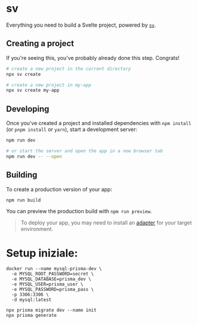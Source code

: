 # sv

Everything you need to build a Svelte project, powered by [`sv`](https://github.com/sveltejs/cli).

## Creating a project

If you're seeing this, you've probably already done this step. Congrats!

```bash
# create a new project in the current directory
npx sv create

# create a new project in my-app
npx sv create my-app
```

## Developing

Once you've created a project and installed dependencies with `npm install` (or `pnpm install` or `yarn`), start a development server:

```bash
npm run dev

# or start the server and open the app in a new browser tab
npm run dev -- --open
```

## Building

To create a production version of your app:

```bash
npm run build
```

You can preview the production build with `npm run preview`.

> To deploy your app, you may need to install an [adapter](https://svelte.dev/docs/kit/adapters) for your target environment.

# Setup iniziale:

```
docker run --name mysql-prisma-dev \
  -e MYSQL_ROOT_PASSWORD=secret \
  -e MYSQL_DATABASE=prisma_dev \
  -e MYSQL_USER=prisma_user \
  -e MYSQL_PASSWORD=prisma_pass \
  -p 3306:3306 \
  -d mysql:latest
```

```
npx prisma migrate dev --name init
npx prisma generate
```
